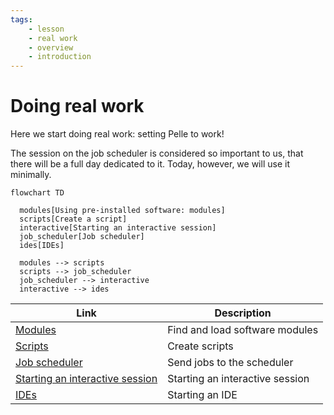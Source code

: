 ```yaml
---
tags:
    - lesson
    - real work
    - overview
    - introduction
---
```


# Doing real work

Here we start doing real work: setting Pelle to work!

The session on the job scheduler is considered so important to us,
that there will be a full day dedicated to it.
Today, however, we will use it minimally.

```mermaid
flowchart TD

  modules[Using pre-installed software: modules]
  scripts[Create a script]
  interactive[Starting an interactive session]
  job_scheduler[Job scheduler]
  ides[IDEs]

  modules --> scripts
  scripts --> job_scheduler
  job_scheduler --> interactive
  interactive --> ides
```

<!-- markdownlint-disable MD013 --><!-- Tables cannot be split up over lines, hence will break 80 characters per line -->

| Link                                                                        | Description                     |
| --------------------------------------------------------------------------- | ------------------------------- |
| [Modules](../sessions/modules.md)                                           | Find and load software modules  |
| [Scripts](../sessions/scripts.md)                                           | Create scripts                  |
| [Job scheduler](../sessions/job_scheduler.md)                               | Send jobs to the scheduler      |
| [Starting an interactive session](../sessions/start_interactive_session.md) | Starting an interactive session |
| [IDEs](../sessions/ides.md)                                                 | Starting an IDE                 |

<!-- markdownlint-enable MD013 -->
